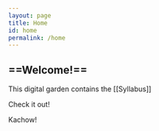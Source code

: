 ```yaml
---
layout: page
title: Home
id: home
permalink: /home
---
```


## ==Welcome!==

This digital garden contains the [[Syllabus]]

Check it out!

<style>
  .wrapper {
    max-width: 46em;
  }
</style>


Kachow!